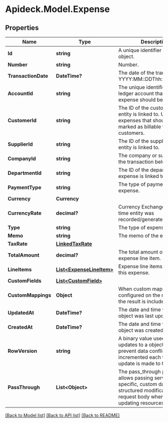 # Apideck.Model.Expense

## Properties

Name | Type | Description | Notes
------------ | ------------- | ------------- | -------------
**Id** | **string** | A unique identifier for an object. | [optional] [readonly] 
**Number** | **string** | Number. | [optional] 
**TransactionDate** | **DateTime?** | The date of the transaction - YYYY:MM::DDThh:mm:ss.sTZD | 
**AccountId** | **string** | The unique identifier for the ledger account that this expense should be credited to.  | 
**CustomerId** | **string** | The ID of the customer this entity is linked to. Used for expenses that should be marked as billable to customers. | [optional] 
**SupplierId** | **string** | The ID of the supplier this entity is linked to. | [optional] 
**CompanyId** | **string** | The company or subsidiary id the transaction belongs to | [optional] 
**DepartmentId** | **string** | The ID of the department this expense is linked to. | [optional] 
**PaymentType** | **string** | The type of payment for the expense. | [optional] 
**Currency** | **Currency** |  | [optional] 
**CurrencyRate** | **decimal?** | Currency Exchange Rate at the time entity was recorded/generated. | [optional] 
**Type** | **string** | The type of expense. | [optional] 
**Memo** | **string** | The memo of the expense. | [optional] 
**TaxRate** | [**LinkedTaxRate**](LinkedTaxRate.md) |  | [optional] 
**TotalAmount** | **decimal?** | The total amount of the expense line item. | [optional] 
**LineItems** | [**List&lt;ExpenseLineItem&gt;**](ExpenseLineItem.md) | Expense line items linked to this expense. | 
**CustomFields** | [**List&lt;CustomField&gt;**](CustomField.md) |  | [optional] 
**CustomMappings** | **Object** | When custom mappings are configured on the resource, the result is included here. | [optional] [readonly] 
**UpdatedAt** | **DateTime?** | The date and time when the object was last updated. | [optional] [readonly] 
**CreatedAt** | **DateTime?** | The date and time when the object was created. | [optional] [readonly] 
**RowVersion** | **string** | A binary value used to detect updates to a object and prevent data conflicts. It is incremented each time an update is made to the object. | [optional] 
**PassThrough** | **List&lt;Object&gt;** | The pass_through property allows passing service-specific, custom data or structured modifications in request body when creating or updating resources. | [optional] 

[[Back to Model list]](../README.md#documentation-for-models) [[Back to API list]](../README.md#documentation-for-api-endpoints) [[Back to README]](../README.md)

